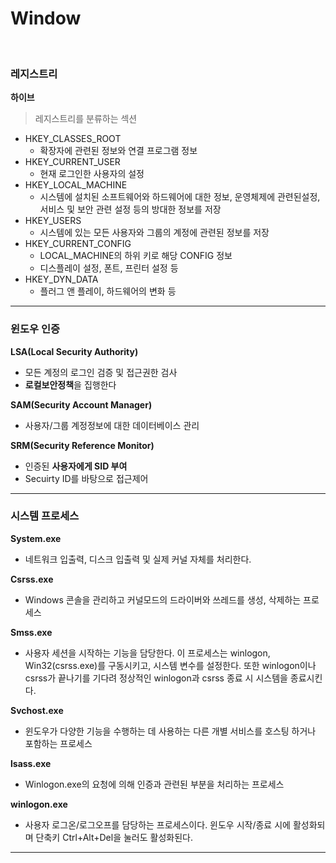 # Window

<br>

### 레지스트리

**하이브**

> 레지스트리를 분류하는 섹션

* HKEY_CLASSES_ROOT
  * 확장자에 관련된 정보와 연결 프로그램 정보
* HKEY_CURRENT_USER
  * 현재 로그인한 사용자의 설정
* HKEY_LOCAL_MACHINE
  * 시스템에 설치된 소프트웨어와 하드웨어에 대한 정보, 운영체제에 관련된설정, 서비스 및 보안 관련 설정 등의 방대한 정보를 저장
* HKEY_USERS
  * 시스템에 있는 모든 사용자와 그룹의 계정에 관련된 정보를 저장
* HKEY_CURRENT_CONFIG
  * LOCAL_MACHINE의 하위 키로 해당 CONFIG 정보
  * 디스플레이 설정, 폰트, 프린터 설정 등
* HKEY_DYN_DATA
  * 플러그 앤 플레이, 하드웨어의 변화 등

---

### 윈도우 인증

**LSA(Local Security Authority)**

* 모든 계정의 로그인 검증 및 접근권한 검사
* **로컬보안정책**을 집행한다

**SAM(Security Account Manager)**

* 사용자/그룹 계정정보에 대한 데이터베이스 관리

**SRM(Security Reference Monitor)**

* 인증된 **사용자에게 SID 부여**
* Secuirty ID를 바탕으로 접근제어

---

### 시스템 프로세스

**System.exe**

* 네트워크 입출력, 디스크 입출력 및 실제 커널 자체를 처리한다.

**Csrss.exe**

* Windows 콘솔을 관리하고 커널모드의 드라이버와 쓰레드를 생성, 삭제하는 프로세스

**Smss.exe**

* 사용자 세션을 시작하는 기능을 담당한다. 이 프로세스는 winlogon, Win32(csrss.exe)를 구동시키고, 시스템 변수를 설정한다. 또한 winlogon이나 csrss가 끝나기를 기다려 정상적인 winlogon과 csrss 종료 시 시스템을 종료시킨다.

**Svchost.exe**

* 윈도우가 다양한 기능을 수행하는 데 사용하는 다른 개별 서비스를 호스팅 하거나 포함하는 프로세스

**lsass.exe**

* Winlogon.exe의 요청에 의해 인증과 관련된 부분을 처리하는 프로세스

**winlogon.exe**

* 사용자 로그온/로그오프를 담당하는 프로세스이다. 윈도우 시작/종료 시에 활성화되며 단축키 Ctrl+Alt+Del을 눌러도 활성화된다.

---






